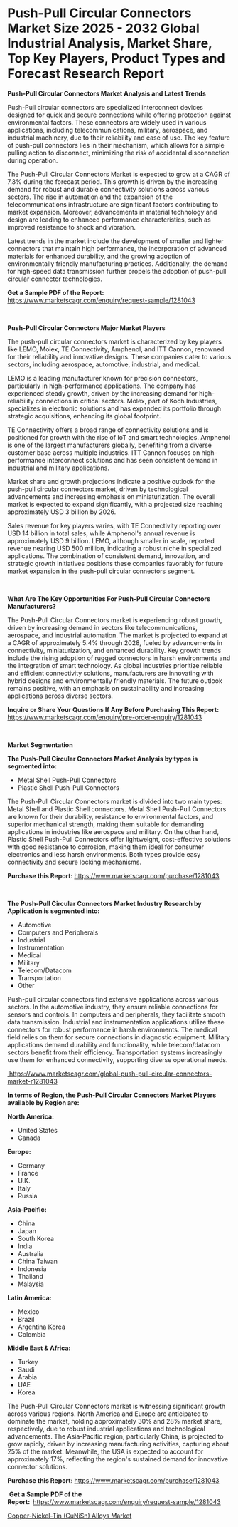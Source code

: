 <p><h1>Push-Pull Circular Connectors Market Size 2025 - 2032 Global Industrial Analysis, Market Share, Top Key Players, Product Types and Forecast Research Report</h1></p><p><strong>Push-Pull Circular Connectors Market Analysis and Latest Trends</strong></p>
<p><p>Push-Pull circular connectors are specialized interconnect devices designed for quick and secure connections while offering protection against environmental factors. These connectors are widely used in various applications, including telecommunications, military, aerospace, and industrial machinery, due to their reliability and ease of use. The key feature of push-pull connectors lies in their mechanism, which allows for a simple pulling action to disconnect, minimizing the risk of accidental disconnection during operation.</p><p>The Push-Pull Circular Connectors Market is expected to grow at a CAGR of 7.3% during the forecast period. This growth is driven by the increasing demand for robust and durable connectivity solutions across various sectors. The rise in automation and the expansion of the telecommunications infrastructure are significant factors contributing to market expansion. Moreover, advancements in material technology and design are leading to enhanced performance characteristics, such as improved resistance to shock and vibration.</p><p>Latest trends in the market include the development of smaller and lighter connectors that maintain high performance, the incorporation of advanced materials for enhanced durability, and the growing adoption of environmentally friendly manufacturing practices. Additionally, the demand for high-speed data transmission further propels the adoption of push-pull circular connector technologies.</p></p>
<p><strong>Get a Sample PDF of the Report:&nbsp;</strong> <a href="https://www.marketscagr.com/enquiry/request-sample/1281043?utm_campaign=2924&utm_medium=2&utm_source=Github&utm_content=ia&utm_term=24032025&utm_id=push-pull-circular-connectors">https://www.marketscagr.com/enquiry/request-sample/1281043</a></p>
<p>&nbsp;</p>
<p><strong>Push-Pull Circular Connectors Major Market Players</strong></p>
<p><p>The push-pull circular connectors market is characterized by key players like LEMO, Molex, TE Connectivity, Amphenol, and ITT Cannon, renowned for their reliability and innovative designs. These companies cater to various sectors, including aerospace, automotive, industrial, and medical.</p><p>LEMO is a leading manufacturer known for precision connectors, particularly in high-performance applications. The company has experienced steady growth, driven by the increasing demand for high-reliability connections in critical sectors. Molex, part of Koch Industries, specializes in electronic solutions and has expanded its portfolio through strategic acquisitions, enhancing its global footprint.</p><p>TE Connectivity offers a broad range of connectivity solutions and is positioned for growth with the rise of IoT and smart technologies. Amphenol is one of the largest manufacturers globally, benefiting from a diverse customer base across multiple industries. ITT Cannon focuses on high-performance interconnect solutions and has seen consistent demand in industrial and military applications.</p><p>Market share and growth projections indicate a positive outlook for the push-pull circular connectors market, driven by technological advancements and increasing emphasis on miniaturization. The overall market is expected to expand significantly, with a projected size reaching approximately USD 3 billion by 2026.</p><p>Sales revenue for key players varies, with TE Connectivity reporting over USD 14 billion in total sales, while Amphenol's annual revenue is approximately USD 9 billion. LEMO, although smaller in scale, reported revenue nearing USD 500 million, indicating a robust niche in specialized applications. The combination of consistent demand, innovation, and strategic growth initiatives positions these companies favorably for future market expansion in the push-pull circular connectors segment.</p></p>
<p>&nbsp;</p>
<p><strong>What Are The Key Opportunities For Push-Pull Circular Connectors Manufacturers?</strong></p>
<p><p>The Push-Pull Circular Connectors market is experiencing robust growth, driven by increasing demand in sectors like telecommunications, aerospace, and industrial automation. The market is projected to expand at a CAGR of approximately 5.4% through 2028, fueled by advancements in connectivity, miniaturization, and enhanced durability. Key growth trends include the rising adoption of rugged connectors in harsh environments and the integration of smart technology. As global industries prioritize reliable and efficient connectivity solutions, manufacturers are innovating with hybrid designs and environmentally friendly materials. The future outlook remains positive, with an emphasis on sustainability and increasing applications across diverse sectors.</p></p>
<p><strong>Inquire or Share Your Questions If Any Before Purchasing This Report:</strong> <a href="https://www.marketscagr.com/enquiry/pre-order-enquiry/1281043?utm_campaign=2924&utm_medium=2&utm_source=Github&utm_content=ia&utm_term=24032025&utm_id=push-pull-circular-connectors">https://www.marketscagr.com/enquiry/pre-order-enquiry/1281043</a></p>
<p>&nbsp;</p>
<p><strong>Market Segmentation</strong></p>
<p><strong>The Push-Pull Circular Connectors Market Analysis by types is segmented into:</strong></p>
<p><ul><li>Metal Shell Push-Pull Connectors</li><li>Plastic Shell Push-Pull Connectors</li></ul></p>
<p><p>The Push-Pull Circular Connectors market is divided into two main types: Metal Shell and Plastic Shell connectors. Metal Shell Push-Pull Connectors are known for their durability, resistance to environmental factors, and superior mechanical strength, making them suitable for demanding applications in industries like aerospace and military. On the other hand, Plastic Shell Push-Pull Connectors offer lightweight, cost-effective solutions with good resistance to corrosion, making them ideal for consumer electronics and less harsh environments. Both types provide easy connectivity and secure locking mechanisms.</p></p>
<p><strong>Purchase this Report:&nbsp;</strong><a href="https://www.marketscagr.com/purchase/1281043?utm_campaign=2924&utm_medium=2&utm_source=Github&utm_content=ia&utm_term=24032025&utm_id=push-pull-circular-connectors">https://www.marketscagr.com/purchase/1281043</a></p>
<p>&nbsp;</p>
<p><strong>The Push-Pull Circular Connectors Market Industry Research by Application is segmented into:</strong></p>
<p><ul><li>Automotive</li><li>Computers and Peripherals</li><li>Industrial</li><li>Instrumentation</li><li>Medical</li><li>Military</li><li>Telecom/Datacom</li><li>Transportation</li><li>Other</li></ul></p>
<p><p>Push-pull circular connectors find extensive applications across various sectors. In the automotive industry, they ensure reliable connections for sensors and controls. In computers and peripherals, they facilitate smooth data transmission. Industrial and instrumentation applications utilize these connectors for robust performance in harsh environments. The medical field relies on them for secure connections in diagnostic equipment. Military applications demand durability and functionality, while telecom/datacom sectors benefit from their efficiency. Transportation systems increasingly use them for enhanced connectivity, supporting diverse operational needs.</p></p>
<p><a href="https://www.marketscagr.com/global-push-pull-circular-connectors-market-r1281043?utm_campaign=2924&utm_medium=2&utm_source=Github&utm_content=ia&utm_term=24032025&utm_id=push-pull-circular-connectors">&nbsp;https://www.marketscagr.com/global-push-pull-circular-connectors-market-r1281043</a></p>
<p><strong>In terms of Region, the Push-Pull Circular Connectors Market Players available by Region are:</strong></p>
<p>
    <p> <strong> North America: </strong>
        <ul>
            <li>United States</li>
            <li>Canada</li>
        </ul>
        </p> 
    <p> <strong> Europe: </strong>
        <ul>
            <li>Germany</li>
            <li>France</li>
            <li>U.K.</li>
            <li>Italy</li>
            <li>Russia</li>
        </ul>
        </p> 
    <p> <strong> Asia-Pacific: </strong>
        <ul>
            <li>China</li>
            <li>Japan</li>
            <li>South Korea</li>
            <li>India</li>
            <li>Australia</li>
            <li>China Taiwan</li>
            <li>Indonesia</li>
            <li>Thailand</li>
            <li>Malaysia</li>
        </ul>
        </p> 
    <p> <strong> Latin America: </strong>
        <ul>
            <li>Mexico</li>
            <li>Brazil</li>
            <li>Argentina Korea</li>
            <li>Colombia</li>
        </ul>
        </p> 
    <p> <strong> Middle East & Africa: </strong>
        <ul>
            <li>Turkey</li>
            <li>Saudi</li>
            <li>Arabia</li>
            <li>UAE</li>
            <li>Korea</li>
        </ul>
    </p>
    </p>
<p><p>The Push-Pull Circular Connectors market is witnessing significant growth across various regions. North America and Europe are anticipated to dominate the market, holding approximately 30% and 28% market share, respectively, due to robust industrial applications and technological advancements. The Asia-Pacific region, particularly China, is projected to grow rapidly, driven by increasing manufacturing activities, capturing about 25% of the market. Meanwhile, the USA is expected to account for approximately 17%, reflecting the region's sustained demand for innovative connector solutions.</p></p>
<p><strong>Purchase this Report: </strong><a href="https://www.marketscagr.com/purchase/1281043?utm_campaign=2924&utm_medium=2&utm_source=Github&utm_content=ia&utm_term=24032025&utm_id=push-pull-circular-connectors">https://www.marketscagr.com/purchase/1281043</a></p>
<p>&nbsp;<strong>Get a Sample PDF of the Report:&nbsp;&nbsp;</strong><a href="https://www.marketscagr.com/enquiry/request-sample/1281043?utm_campaign=2924&utm_medium=2&utm_source=Github&utm_content=ia&utm_term=24032025&utm_id=push-pull-circular-connectors">https://www.marketscagr.com/enquiry/request-sample/1281043</a></p>
<p><strong></strong></p>
<p><p><a href="https://github.com/xtysizov/Market-Research-Report-List-1/blob/main/copper-nickel-tin-cunisn-alloys-market.md?utm_campaign=2924&utm_medium=2&utm_source=Github&utm_content=ia&utm_term=24032025&utm_id=push-pull-circular-connectors">Copper-Nickel-Tin (CuNiSn) Alloys Market</a></p></p>